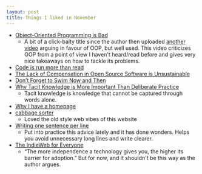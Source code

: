 ```yaml
---
layout: post
title: Things I liked in November
---
```


- [Object-Oriented Programming is Bad](https://m.youtube.com/watch?si=H7BOm06UbdgiU0et&v=QM1iUe6IofM&feature=youtu.be)
    - A bit of a click-baity title since the author then uploaded [another video](https://www.youtube.com/watch?v=0iyB0_qPvWk&list=WL&index=5) arguing in favour of OOP, but well used. This video criticizes OOP from a point of view I haven't heard/read before and gives very nice takeaways on how to tackle its problems.
- [Code is run more than read](https://olano.dev/2023-11-30-code-is-run-more-than-read/)
- [The Lack of Compensation in Open Source Software is Unsustainable](https://trstringer.com/oss-compensation-broken/)
- [Don’t Forget to Swim Now and Then](https://www.raptitude.com/2023/07/dont-forget-to-swim-now-and-then/)
- [Why Tacit Knowledge is More Important Than Deliberate Practice](https://commoncog.com/tacit-knowledge-is-a-real-thing/)
    - Tacit knowledge is knowledge that cannot be captured through words alone.
- [Why I have a homepage](https://flamedfury.com/manifesto/#why-i-have-a-homepage)
- [cabbage sorter](https://cabbagesorter.neocities.org/)
    - Loved the old style web vibes of this website
- [Writing one sentence per line](https://sive.rs/1s)
    - Put into practice this advice lately and it has done wonders. Helps you avoid unnecessary long lines and write clearer.
- [The IndieWeb for Everyone](https://mxb.dev/blog/the-indieweb-for-everyone/)
    - “The more independence a technology gives you, the higher its barrier for adoption.” But for now, and it shouldn't be this way as the author argues.
